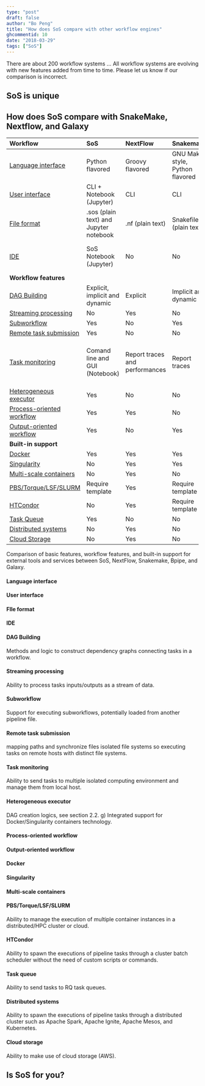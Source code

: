 ```yaml
---
type: "post"
draft: false
author: "Bo Peng"
title: "How does SoS compare with other workflow engines"
ghcommentid: 10
date: "2018-03-29"
tags: ["SoS"]
---
```


There are about 200 workflow systems ... All workflow systems are evolving with new features added from time to time. Please let us know if our comparison is incorrect.


## SoS is unique


## How does SoS compare with SnakeMake, Nextflow, and Galaxy

| Workflow                            | SoS                                    | NextFlow                       | Snakemake                       | Bpipe                      | Galaxy                                    |
|:------------------------------------|:---------------------------------------|:-------------------------------|:--------------------------------|:---------------------------|:------------------------------------------|
| [Language interface](#language-interface) | Python flavored                        | Groovy flavored                | GNU Make style, Python flavored | Groovy flavored            | JSON flavored                             |
| [User interface](#user-interface)   | CLI + Notebook (Jupyter)               | CLI                            | CLI                             | CLI                        | CLI + GUI                                 |
| [File format](#file-format)         | .sos (plain text) and Jupyter notebook | .nf (plain text)               | Snakefile (plain text)          | .pipe (groovy, plain text) | XML                                       |
| [IDE](#ide)                         | SoS Notebook (Jupyter)                 | No                             | No                              | No                         | Yes (only for building DAG)               |
| **Workflow features**               |      |         |         |              |             |
| [DAG Building](#dag-building)              | Explicit, implicit and dynamic         | Explicit                       | Implicit and dynamic            | Explicit                   | Explicit                                  |
| [Streaming processing](#streaming-processing)           | No                                     | Yes                            | No                              | No                         | No                                        |
| [Subworkflow](#subworkflow)         | Yes                                    | No                             | Yes                             | Yes                        | Yes                                       |
| [Remote task submission](#remote-task-submission) | Yes                                    | No                             | No                              | No                         | No                                        |
| [Task monitoring](#task-monitoring) | Comand line and GUI (Notebook)         | Report traces and performances | Report traces                   | Event notification         | GUI to explore, share and reuse histories |
| [Heterogeneous executor](#heterogeneous-executor)   | Yes                                    | No                             | No                              | No                         | No                                        |
| [Process-oriented workflow](#process-oriented-workflow)  | Yes                                    | Yes                            | No                              | Yes                        | Yes                                       |
| [Output-oriented workflow](#output-oriented-workflow) | Yes                                    | No                             | Yes                             | No                         | No                                        |
| **Built-in support**                |      |         |         |              |             |  
| [Docker](#docker)                   | Yes                                    | Yes                            | Yes                             | No                         | Yes                                       |
| [Singularity](#singularity)         | No                                     | Yes                            | Yes                             | No                         | No                                        |
| [Multi-scale containers](#multi-scale-containers)  | No                                     | Yes                            | No                              | No                         | Yes                                       |
| [PBS/Torque/LSF/SLURM](pbs-torque-lsf-slurm)       | Require template                       | Yes                            | Require template                | Yes                        | Yes                                       |
| [HTCondor](#htcondor)               | No                                     | Yes                            | Require template                | No                         | Yes                                       |
| [Task Queue](#task-queue)           | Yes                                    | No                             | No                              | No                         | No                                        |
| [Distributed systems](#distributed-systems)            | No                                     | Yes                            | No                              | No                         | No                                        |
| [Cloud Storage](#cloud-storage)      | No                                     | Yes                            | No                              | No                         | Yes                                       |

Comparison of basic features, workflow features, and built-in support for external tools and services between SoS, NextFlow, Snakemake, Bpipe, and Galaxy. 

#### Language interface

#### User interface

#### FIle format

#### IDE

#### DAG Building
Methods and logic to construct dependency graphs connecting tasks in a workflow. 

#### Streaming processing
Ability to process tasks inputs/outputs as a stream of data. 

#### Subworkflow

Support for executing subworkflows, potentially loaded from another pipeline file. 

#### Remote task submission

mapping paths and synchronize files isolated file systems so executing tasks on remote hosts with distinct file systems. 

#### Task monitoring
Ability to send tasks to multiple isolated computing environment and manage them from local host. 

#### Heterogeneous executor
DAG creation logics, see section 2.2. g) Integrated support for Docker/Singularity containers technology.

#### Process-oriented workflow

#### Output-oriented workflow

#### Docker

#### Singularity

#### Multi-scale containers

#### PBS/Torque/LSF/SLURM
Ability to manage the execution of multiple container instances in a distributed/HPC cluster or cloud. 

#### HTCondor
Ability to spawn the executions of pipeline tasks through a cluster batch scheduler without the need of custom scripts or commands. 

#### Task queue
Ability to send tasks to RQ task queues. 

#### Distributed systems
Ability to spawn the executions of pipeline tasks through a distributed cluster such as Apache Spark, Apache Ignite, Apache Mesos, and Kubernetes.

#### Cloud storage
Ability to make use of cloud storage (AWS).

## Is SoS for you?



